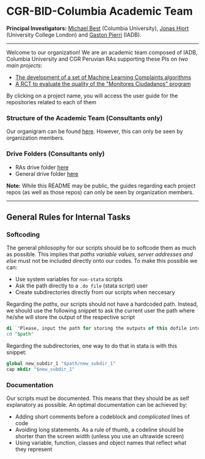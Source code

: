 # CGR-BID-Columbia Academic Team

**Principal Investigators:** [Michael Best](https://econ.columbia.edu/econpeople/michael-best/) (Columbia University), [Jonas Hjort](https://sites.google.com/site/jonashjort/) (University College London) and [Gaston Pierri](https://gastonpierri.com/) (IADB).

---
Welcome to our organization! We are an academic team composed of IADB, Columbia University and CGR Peruvian RAs supporting these PIs on _two main projects_:

- [The development of a set of Machine Learning Complaints algorithms](https://github.com/cgr-bid-columbia/users-guide/blob/main/complaints_guide.md)
- [A RCT to evaluate the quality of the "Monitores Ciudadanos" program](https://github.com/cgr-bid-columbia/users-guide/blob/main/mmcc_guide.md)

By clicking on a project name, you will access the user guide for the repositories related to each of them

### Structure of the Academic Team (Consultants only)

Our organigram can be found [here](https://docs.google.com/presentation/d/14rwj_Vp3KWuxNM8lidnvk24lUC07rtO1FIMUqsqzXUo/edit?usp=sharing). However, this can only be seen by organization members.

### Drive Folders (Consultants only)

- RAs drive folder [here](https://drive.google.com/drive/folders/1dsrhuF6yZLcRMOxV778vEiZXxlMbLF0b?usp=sharing)
- General drive folder [here](https://drive.google.com/drive/folders/1nRKfJIGGLXpHUM60K5ed3eJNvuUPsA9m?usp=sharing)

**Note:** While this README may be public, the guides regarding each project repos (as well as those repos) can only be seen by organization members.

---
## General Rules for Internal Tasks

### Softcoding

The general philosophy for our scripts should be to softcode them as much as possible. This implies that _paths variable values, server addresses and else_ must not be included directly onto our codes. To make this possible we can:

- Use system variables for `non-stata` scripts
- Ask the path directly to a `.do file` (stata script) user
- Create subdirectories directly from our scripts when neccesary

Regarding the _paths_, our scripts should not have a hardcoded path. Instead, we should use the following snippet to ask the current user the path where he/she will store the output of the respective script

```stata
di `"Please, input the path for storing the outputs of this dofile into the COMMAND WINDOW and then press ENTER  "'  _request(path)
cd "$path"
```

Regarding the subdirectories, one way to do that in stata is with this snippet:

```stata
global new_subdir_1 "$path/new_subdir_1"
cap mkdir "$new_subdir_1"
```

### Documentation

Our scripts must be documented. This means that they should be as self explanatory as possible. An optimal documentation can be achieved by:

- Adding short comments before a codeblock and _complicated_ lines of code
- Avoiding long statements. As a rule of thumb, a codeline should be shorter than the screen width (unless you use an ultrawide screen)
- Using variable, function, classes and object names that reflect what they represent
